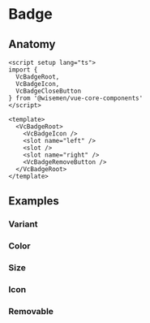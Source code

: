 # Badge

<ComponentPreview name="badge/examples/main" />

## Anatomy

```vue
<script setup lang="ts">
import {
  VcBadgeRoot,
  VcBadgeIcon,
  VcBadgeCloseButton
} from '@wisemen/vue-core-components'
</script>

<template>
  <VcBadgeRoot>
    <VcBadgeIcon />
    <slot name="left" />
    <slot />
    <slot name="right" />
    <VcBadgeRemoveButton />
  </VcBadgeRoot>
</template>
```

<!-- @include: ./badge-meta.md -->

## Examples

### Variant

<ComponentPreview name="badge/examples/variant" />

### Color

<ComponentPreview name="badge/examples/color" />

### Size

<ComponentPreview name="badge/examples/size" />

### Icon

<ComponentPreview name="badge/examples/icon" />

### Removable

<ComponentPreview name="badge/examples/removable" />
